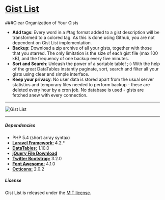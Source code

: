 [Gist List](https://gistlist.nfshost.com)
=========
###Clear Organization of Your Gists

* __Add tags__: Every word in a #tag format added to a gist description will be transformed to a colored tag. As this is done using Github, you are not dependent on Gist List implementation.
* __Backup__: Download a zip archive of all your gists, together with those that you starred. The only limitation is the size of each gist file (max 100 kB), and the frequency of one backup every five minutes.
* __Sort and Search__: Unleash the power of a sortable table! ;-) With the help of the great DataTables instantly paginate, sort, search and filter all your gists using clear and simple interface.
* __Keep your privacy__: No user data is stored apart from the usual server statistics and temporary files needed to perform backup - these are deleted every hour by a cron job. No database is used - gists are fetched anew with every connection.

---

![Gist List](https://dl.dropboxusercontent.com/s/rfc7jh5kcqjsuqs/gistlist.png)

---

##### Dependencies
* PHP 5.4 (short array syntax)
* [__Laravel Framework:__](https://github.com/laravel/framework) 4.2.*
* [__DataTables:__](https://github.com/DataTables/DataTables) 1.10.0
* [__jQuery File Download__](https://github.com/johnculviner/jquery.fileDownload)
* [__Twitter Bootstrap:__](https://github.com/twbs/bootstrap) 3.2.0
* [__Font Awesome:__](https://github.com/FortAwesome/Font-Awesome) 4.1.0
* [__Octicons:__](https://github.com/github/octicons) 2.0.2

##### License
Gist List is released under the [MIT license](http://opensource.org/licenses/MIT).